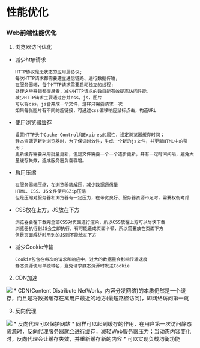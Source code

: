 # 性能优化

### Web前端性能优化
1. 浏览器访问优化
* 减少http请求
    ```
    HTTP协议是无状态的应用层协议;
    每次HTTP请求都需要建立通信链路、进行数据传输;
    在服务器端，每个HTTP请求需要启动独立的线程;
    处理这些开销都很昂贵，减少HTTP请求的数目能有效提高访问性能。
    减少HTTP请求主要通过合并css，js，图片
    可以将css，js合并成一个文件，这样只需要请求一次
    如果每张图片有不同的超链接，可通过css偏移响应鼠标点击，构造URL
    ```
* 使用浏览器缓存
    ```
    设置HTTP头中Cache-Control和Expires的属性，设定浏览器缓存时间；
    静态资源更新到浏览器时，为了保证时效性，生成一个新的js文件，并更新HTML中的引用；
    更新缓存需要采用批量更新，但是文件需要一个一个逐步更新，并有一定时间间隔，避免大量缓存失效，造成服务器负载骤增。
    ```
* 启用压缩
    ```
    在服务器端压缩，在浏览器端解压，减少数据通信量
    HTML、CSS、JS文件使用GZip压缩
    但是压缩对服务器和浏览器有一定压力，在带宽良好、服务器资源不足时，需要权衡考虑
    ```
* CSS放在上方，JS放在下方
    ```
    浏览器会在下载完全部CSS对页面进行渲染，所以CSS放在上方可以尽快下载
    浏览器执行到JS会立即执行，有可能造成页面卡顿，所以需要放在页面下方
    但是页面解析时用到的JS则不能放在下方
    ```
* 减少Cookie传输
    ```
    Cookie包含在每次的请求和响应中，过大的数据量会影响传输速度
    静态资源使用单独域名，避免请求静态资源时发送Cookie
    ```
2. CDN加速
<img src="../images/CDN网站架构.png" />
* CDN(Content Distribute NetWork，内容分发网络)的本质仍然是一个缓存，而且是将数据缓存在离用户最近的地方(最短路径访问)，即网络访问第一跳

3. 反向代理
<img src="../images/反向代理网站架构.png" />
* 反向代理可以保护网站
* 同样可以起到缓存的作用，在用户第一次访问静态资源时，反向代理服务器就会进行缓存，减轻Web服务器压力；当动态内容变化时，反向代理会让缓存失效，并重新缓存新的内容
* 可以实现负载均衡功能
